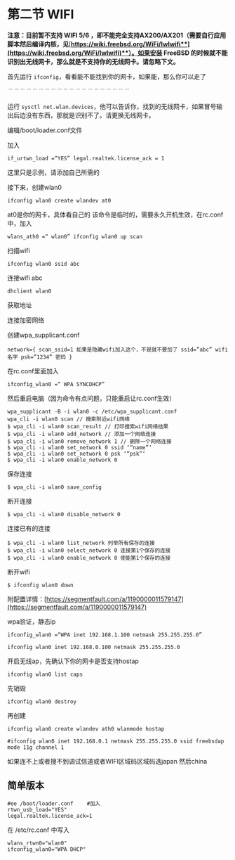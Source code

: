 # 第二节 WIFI

**注意：目前暂不支持 WIFI 5/6 ，即不能完全支持AX200/AX201（需要自行应用脚本然后编译内核，见**[**https://wiki.freebsd.org/WiFi/Iwlwifi**](https://wiki.freebsd.org/WiFi/Iwlwifi)**）。如果安装 FreeBSD 的时候就不能识别出无线网卡，那么就是不支持你的无线网卡。请忽略下文。**

首先运行 `ifconfig`，看看能不能找到你的网卡，如果能，那么你可以走了

﹉﹉﹉﹉﹉﹉﹉﹉﹉﹉﹉﹉﹉﹉﹉﹉﹉﹉﹉﹉

运行 `sysctl net.wlan.devices`，他可以告诉你，找到的无线网卡，如果冒号输出后边没有东西，那就是识别不了。请更换无线网卡。

编辑/boot/loader.conf文件

加入

```
if_urtwn_load =“YES” legal.realtek.license_ack = 1
```

这里只是示例，请添加自己所需的

接下来，创建wlan0

```
ifconfig wlan0 create wlandev at0
```

at0是你的网卡，具体看自己的 该命令是临时的，需要永久开机生效，在rc.conf中，加入

```
wlans_ath0 =“ wlan0” ifconfig wlan0 up scan
```

扫描wifi

```
ifconfig wlan0 ssid abc
```

连接wifi abc

```
dhclient wlan0
```

获取地址

连接加密网络

创建wpa\_supplicant.conf

```
network={ scan_ssid=1 如果是隐藏wifi加入这个，不是就不要加了 ssid=”abc” wifi名字 psk=”1234” 密码 }
```

在rc.conf里面加入

```
ifconfig_wlan0 =“ WPA SYNCDHCP”
```

然后重启电脑（因为命令有点问题，只能重启让rc.conf生效）

```
wpa_supplicant -B -i wlan0 -c /etc/wpa_supplicant.conf
wpa_cli -i wlan0 scan // 搜索附近wifi网络
$ wpa_cli -i wlan0 scan_result // 打印搜索wifi网络结果
$ wpa_cli -i wlan0 add_network // 添加一个网络连接
$ wpa_cli -i wlan0 remove_network 1 // 删除一个网络连接
$ wpa_cli -i wlan0 set_network 0 ssid ‘“name”‘
$ wpa_cli -i wlan0 set_network 0 psk ‘“psk”‘
$ wpa_cli -i wlan0 enable_network 0
```

保存连接

```
$ wpa_cli -i wlan0 save_config
```

断开连接

```
$ wpa_cli -i wlan0 disable_network 0
```

连接已有的连接

```
$ wpa_cli -i wlan0 list_network 列举所有保存的连接
$ wpa_cli -i wlan0 select_network 0 连接第1个保存的连接
$ wpa_cli -i wlan0 enable_network 0 使能第1个保存的连接
```

断开wifi

```
$ ifconfig wlan0 down
```

附配置详情：[https://segmentfault.com/a/1190000011579147](https://segmentfault.com/a/1190000011579147)

wpa验证，静态ip

```
ifconfig_wlan0 =“WPA inet 192.168.1.100 netmask 255.255.255.0”

ifconfig wlan0 inet 192.168.0.100 netmask 255.255.255.0
```

开启无线ap，先确认下你的网卡是否支持hostap

```
ifconfig wlan0 list caps
```

先销毁

```
ifconfig wlan0 destroy
```

再创建

```
ifconfig wlan0 create wlandev ath0 wlanmode hostap

#ifconfig wlan0 inet 192.168.0.1 netmask 255.255.255.0 ssid freebsdap mode 11g channel 1
```

如果连不上或者搜不到调试信道或者WIFI区域码区域码选japan 然后china

## 简单版本

```
#ee /boot/loader.conf 　　#加入
rtwn_usb_load="YES"
legal.realtek.license_ack=1
```

在 /etc/rc.conf 中写入

```
wlans_rtwn0="wlan0"
ifconfig_wlan0="WPA DHCP"
```
